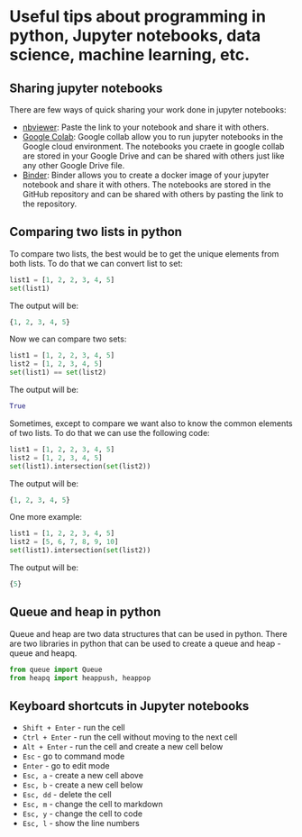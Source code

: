 # Useful tips about programming in python, Jupyter notebooks, data science, machine learning, etc.

## Sharing jupyter notebooks
There are few ways of quick sharing your work done in jupyter notebooks:
- [nbviewer](https://nbviewer.jupyter.org/): Paste the link to your notebook and share it with others.
- [Google Colab](https://colab.research.google.com/): Google collab allow you to run jupyter notebooks in the Google cloud environment. The notebooks you craete in google collab are stored in your Google Drive and can be shared with others just like any other Google Drive file.
- [Binder](https://mybinder.org/): Binder allows you to create a docker image of your jupyter notebook and share it with others. The notebooks are stored in the GitHub repository and can be shared with others by pasting the link to the repository.

## Comparing two lists in python
To compare two lists, the best would be to get the unique elements from both lists. To do that we can convert list to set:
```python
list1 = [1, 2, 2, 3, 4, 5]
set(list1)
```
The output will be:
```python
{1, 2, 3, 4, 5}
```
Now we can compare two sets:
```python
list1 = [1, 2, 2, 3, 4, 5]
list2 = [1, 2, 3, 4, 5]
set(list1) == set(list2)
```
The output will be:
```python
True
```
Sometimes, except to compare we want also to know the common elements of two lists. To do that we can use the following code:
```python
list1 = [1, 2, 2, 3, 4, 5]
list2 = [1, 2, 3, 4, 5]
set(list1).intersection(set(list2))
```
The output will be:
```python
{1, 2, 3, 4, 5}
```
One more example:
```python
list1 = [1, 2, 2, 3, 4, 5]
list2 = [5, 6, 7, 8, 9, 10]
set(list1).intersection(set(list2))
```
The output will be:
```python
{5}
```

## Queue and heap in python
Queue and heap are two data structures that can be used in python. There are two libraries in python that can be used to create a queue and heap - queue and heapq.

```python
from queue import Queue
from heapq import heappush, heappop
```

## Keyboard shortcuts in Jupyter notebooks
- `Shift + Enter` - run the cell
- `Ctrl + Enter` - run the cell without moving to the next cell
- `Alt + Enter` - run the cell and create a new cell below
- `Esc` - go to command mode
- `Enter` - go to edit mode
- `Esc, a` - create a new cell above
- `Esc, b` - create a new cell below
- `Esc, dd` - delete the cell
- `Esc, m` - change the cell to markdown
- `Esc, y` - change the cell to code
- `Esc, l` - show the line numbers